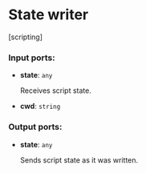 # State writer

[scripting]

### Input ports:

* __state__: `any`

    Receives script state.


* __cwd__: `string`

### Output ports:

* __state__: `any`

    Sends script state as it was written.

